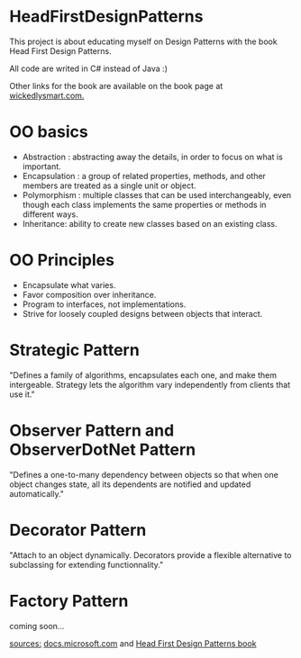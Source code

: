 # HeadFirstDesignPatterns
This project is about educating myself on Design Patterns with the book Head First Design Patterns.

All code are writed in C# instead of Java :)

Other links for the book are available on the book page at <a href="http://www.wickedlysmart.com/head-first-design-patterns/">wickedlysmart.com.</a>

# OO basics

<ul>
  <li>Abstraction : abstracting away the details, in order to focus on what is important.</li>  
  <li>Encapsulation : a group of related properties, methods, and other members are treated as a single unit or object.</li>  
  <li>Polymorphism : multiple classes that can be used interchangeably, even though each class implements the same properties or methods in different ways.</li>  
  <li>Inheritance: ability to create new classes based on an existing class.</li>  
</ul>

# OO Principles

<ul>
  <li>Encapsulate what varies.</li>  
  <li>Favor composition over inheritance.</li>  
  <li>Program to interfaces, not implementations.</li>  
  <li>Strive for loosely coupled designs between objects that interact.</li>  
</ul>

# Strategic Pattern

"Defines a family of algorithms, encapsulates each one, and make them intergeable. Strategy lets the algorithm vary independently from clients that use it."

# Observer Pattern and ObserverDotNet Pattern

"Defines a one-to-many dependency between objects so that when one object changes state, all its dependents are notified and updated automatically."

# Decorator Pattern

"Attach to an object dynamically. Decorators provide a flexible alternative to subclassing for extending functionnality."

# Factory Pattern

coming soon...

<u>sources:</u> <a href="https://docs.microsoft.com/en-us/dotnet/csharp/programming-guide/concepts/object-oriented-programming">docs.microsoft.com</a> and <a href="http://www.wickedlysmart.com/head-first-design-patterns/">Head First Design Patterns book</a>
